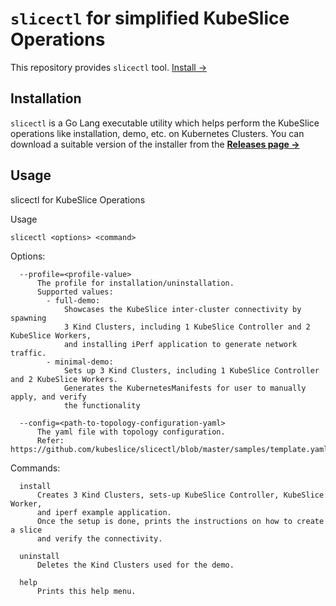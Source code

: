 # `slicectl` for simplified KubeSlice Operations

[comment]: <> (![Latest GitHub release]&#40;https://img.shields.io/github/release/kubeslice/slicectl.svg&#41;)

This repository provides `slicectl` tool.
[Install &rarr;](#installation)

## Installation

`slicectl` is a Go Lang executable utility which helps perform the KubeSlice operations like installation, demo, etc. 
on Kubernetes Clusters. You can download a suitable version of the installer from the [**Releases page
&rarr;**](https://github.com/kubeslice/slicectl/releases)

## Usage

slicectl for KubeSlice Operations

Usage

```
slicectl <options> <command>
```

Options:

```
  --profile=<profile-value>
      The profile for installation/uninstallation.
      Supported values:
        - full-demo:
            Showcases the KubeSlice inter-cluster connectivity by spawning
            3 Kind Clusters, including 1 KubeSlice Controller and 2 KubeSlice Workers,
            and installing iPerf application to generate network traffic.
        - minimal-demo:
            Sets up 3 Kind Clusters, including 1 KubeSlice Controller and 2 KubeSlice Workers.
            Generates the KubernetesManifests for user to manually apply, and verify
            the functionality

  --config=<path-to-topology-configuration-yaml>
      The yaml file with topology configuration.
      Refer: https://github.com/kubeslice/slicectl/blob/master/samples/template.yaml
```

Commands:
```
  install
      Creates 3 Kind Clusters, sets-up KubeSlice Controller, KubeSlice Worker,
      and iperf example application.
      Once the setup is done, prints the instructions on how to create a slice
      and verify the connectivity.

  uninstall
      Deletes the Kind Clusters used for the demo.

  help
      Prints this help menu.
```
